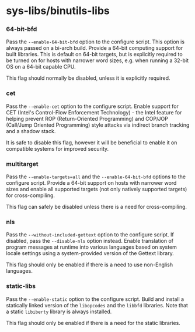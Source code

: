 # sys-libs/binutils-libs

### 64-bit-bfd
Pass the `--enable-64-bit-bfd` option to the configure script. This option is always passed on a bi-arch build. Provide a 64-bit computing support for built libraries. This is default on 64-bit targets, but is explicitly required to be turned on for hosts with narrower word sizes, e.g. when running a 32-bit OS on a 64-bit capable CPU.

This flag should normally be disabled, unless it is explicitly required.

### cet
Pass the `--enable-cet` option to the configure script. Enable support for CET (Intel's Control-Flow Enforcement Technology) - the Intel feature for helping prevent ROP (Return-Oriented Programming) and COP/JOP (Call/Jump Oriented Programming) style attacks via indirect branch tracking and a shadow stack.

It is safe to disable this flag, however it will be beneficial to enable it on compatible systems for improved security.

### multitarget
Pass the `--enable-targets=all` and the `--enable-64-bit-bfd` options to the configure script. Provide a 64-bit support on hosts with narrower word sizes and enable all supported targets (not only natively supported targets) for cross-compiling.

This flag can safely be disabled unless there is a need for cross-compiling.

### nls
Pass the `--without-included-gettext` option to the configure script. If disabled, pass the `--disable-nls` option instead. Enable translation of program messages at runtime into various languages based on system locale settings using a system-provided version of the Gettext library.

This flag should only be enabled if there is a need to use non-English languages.

### static-libs
Pass the `--enable-static` option to the configure script. Build and install a statically linked version of the `libopcodes` and the `libbfd` libraries. Note that a static `libiberty` library is always installed.

This flag should only be enabled if there is a need for the static libraries.
